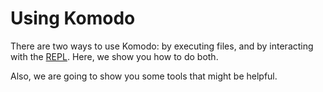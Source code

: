 # Using Komodo

There are two ways to use Komodo: by executing files, and by interacting with the [REPL](https://en.wikipedia.org/wiki/Read%E2%80%93eval%E2%80%93print_loop). Here, we show you how to do both.

Also, we are going to show you some tools that might be helpful.
